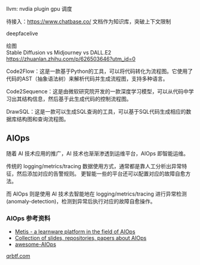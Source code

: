 llvm:
nvdia plugin gpu 调度

待接入：https://www.chatbase.co/
文档作为知识库，突破上下文限制

deepfacelive

绘图  
Stable Diffusion vs Midjourney vs DALL.E2
https://zhuanlan.zhihu.com/p/626503646?utm_id=0



Code2Flow：这是一款基于Python的工具，可以将代码转化为流程图。它使用了代码的AST（抽象语法树）来解析代码并生成流程图，支持多种语言。

Code2Sequence：这是由微软研究院开发的一款深度学习模型，可以从代码中学习出其结构信息，然后基于此生成代码的控制流程图。

DrawSQL：这是一款可以生成SQL查询的工具，可以基于SQL代码生成相应的数据库结构图和查询流程图。

## AIOps

随着 AI 技术应用的推广，AI 技术也渐渐渗透到运维平台，AIOps 即智能运维。

传统的 logging/metrics/tracing 数据使用方式，通常都是靠人工分析出异常特征，然后添加对应的告警规则。
更智能一些的平台还可以配置对应的故障自愈方法。

而 AIOps 则是使用 AI 技术去智能地在 logging/metrics/tracing 进行异常检测(anomaly-detection)，检测到异常后执行对应的故障自愈操作。

### AIOps 参考资料

- [Metis - a learnware platform in the field of AIOps](https://github.com/Tencent/Metis)
- [Collection of slides, repositories, papers about AIOps](https://github.com/chenryn/aiops-handbook)
- [awesome-AIOps](https://github.com/linjinjin123/awesome-AIOps)


[qrbtf.com](https://www.sailmet.com/news/detail/443)